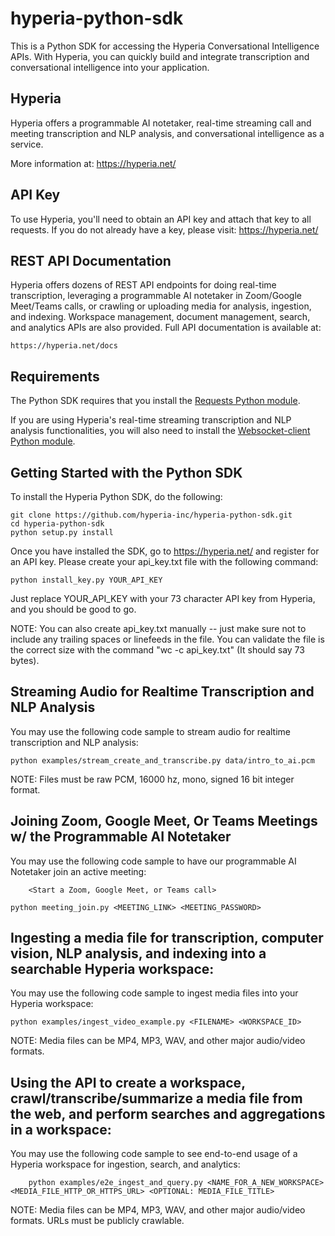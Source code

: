 # hyperia-python-sdk #

This is a Python SDK for accessing the Hyperia Conversational Intelligence APIs.  With Hyperia, you can quickly build and integrate transcription and conversational intelligence into your application.


## Hyperia ##

Hyperia offers a programmable AI notetaker, real-time streaming call and meeting transcription and NLP analysis, and conversational intelligence as a service.

More information at: https://hyperia.net/



## API Key ##

To use Hyperia, you'll need to obtain an API key and attach that key to all requests. If you do not already have a key, please visit: https://hyperia.net/



## REST API Documentation ##

Hyperia offers dozens of REST API endpoints for doing real-time transcription, leveraging a programmable AI notetaker in Zoom/Google Meet/Teams calls,
or crawling or uploading media for analysis, ingestion, and indexing.  Workspace management, document management, search, and analytics APIs are also
provided.  Full API documentation is available at:

	https://hyperia.net/docs



## Requirements ##

The Python SDK requires that you install the [Requests Python module](http://docs.python-requests.org/en/latest/user/install/#install).

If you are using Hyperia's real-time streaming transcription and NLP analysis functionalities, you will also need to install the 
[Websocket-client Python module](https://github.com/websocket-client/websocket-client#installation).



## Getting Started with the Python SDK ##

To install the Hyperia Python SDK, do the following:

	git clone https://github.com/hyperia-inc/hyperia-python-sdk.git
	cd hyperia-python-sdk
	python setup.py install

Once you have installed the SDK, go to https://hyperia.net/ and register for an API key.  Please create your api_key.txt file with the following command:

	python install_key.py YOUR_API_KEY

Just replace YOUR_API_KEY with your 73 character API key from Hyperia, and you should be good to go.

NOTE: You can also create api_key.txt manually -- just make sure not to include any trailing spaces or linefeeds in the file.  You can validate
the file is the correct size with the command "wc -c api_key.txt" (It should say 73 bytes).



## Streaming Audio for Realtime Transcription and NLP Analysis

You may use the following code sample to stream audio for realtime transcription and NLP analysis:

	python examples/stream_create_and_transcribe.py data/intro_to_ai.pcm

NOTE: Files must be raw PCM, 16000 hz, mono, signed 16 bit integer format.



## Joining Zoom, Google Meet, Or Teams Meetings w/ the Programmable AI Notetaker

You may use the following code sample to have our programmable AI Notetaker join an active meeting:

        <Start a Zoom, Google Meet, or Teams call>

	python meeting_join.py <MEETING_LINK> <MEETING_PASSWORD>



## Ingesting a media file for transcription, computer vision, NLP analysis, and indexing into a searchable Hyperia workspace:

You may use the following code sample to ingest media files into your Hyperia workspace:

	python examples/ingest_video_example.py <FILENAME> <WORKSPACE_ID>

NOTE: Media files can be MP4, MP3, WAV, and other major audio/video formats.



## Using the API to create a workspace, crawl/transcribe/summarize a media file from the web, and perform searches and aggregations in a workspace:

You may use the following code sample to see end-to-end usage of a Hyperia workspace for ingestion,
search, and analytics:

        python examples/e2e_ingest_and_query.py <NAME_FOR_A_NEW_WORKSPACE> <MEDIA_FILE_HTTP_OR_HTTPS_URL> <OPTIONAL: MEDIA_FILE_TITLE>

NOTE: Media files can be MP4, MP3, WAV, and other major audio/video formats.  URLs must be publicly crawlable.


